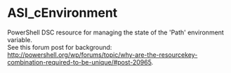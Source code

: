 ASI_cEnvironment
================

PowerShell DSC resource for managing the state of the 'Path' environment variable.  
See this forum post for background: 
  http://powershell.org/wp/forums/topic/why-are-the-resourcekey-combination-required-to-be-unique/#post-20965.
